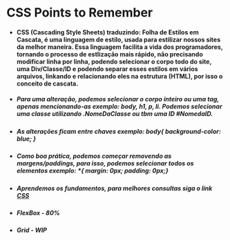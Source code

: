 # CSS Points to Remember

- #### CSS (Cascading Style Sheets) traduzindo: Folha de Estilos em Cascata, é uma linguagem de estilo, usada para estilizar nossos sites da melhor maneira. Essa linguagem facilita a vida dos programadores, tornando o processo de estlização mais rápido, não precisando modificar linha por linha, podendo selecionar o corpo todo do site, uma Div/Classe/ID e podendo separar esses estilos em vários arquivos, linkando e relacionando eles na estrutura (HTML), por isso o conceito de cascata.

- ##### Para uma alteração, podemos selecionar o corpo inteiro ou uma tag, apenas mencionando-as exemplo: body, h1, p, li. Podemos selecionar uma classe utilizando .NomeDaClasse ou tbm uma ID #NomedaID.

- ##### As alterações ficam entre chaves exemplo: body{ background-color: blue; }

- ##### Como boa prática, podemos começar removendo as margens/paddings, para isso, podemos selecionar todos os elementos exemplo: *{ margin: 0px; padding: 0px;}

- ##### Aprendemos os fundamentos, para melhores consultas siga o link [CSS](https://www.w3schools.com/css/default.asp)

- ##### FlexBox - 80%

- ##### Grid - WIP
